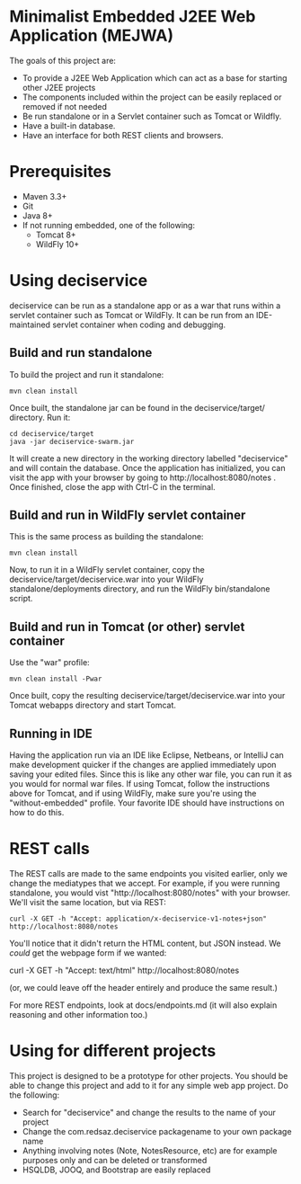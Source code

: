 # Minimalist Embedded J2EE Web Application (MEJWA)

The goals of this project are:

 * To provide a J2EE Web Application which can act as a base for starting
   other J2EE projects
 * The components included within the project can be easily replaced or
   removed if not needed
 * Be run standalone or in a Servlet container such as Tomcat or Wildfly.
 * Have a built-in database.
 * Have an interface for both REST clients and browsers.


# Prerequisites

 * Maven 3.3+
 * Git
 * Java 8+
 * If not running embedded, one of the following:
   * Tomcat 8+
   * WildFly 10+

# Using deciservice

deciservice can be run as a standalone app or as a war that runs within a
servlet container such as Tomcat or WildFly. It can be run from an
IDE-maintained servlet container when coding and debugging.

## Build and run standalone

To build the project and run it standalone:

    mvn clean install

Once built, the standalone jar can be found in the deciservice/target/
directory. Run it:

    cd deciservice/target
    java -jar deciservice-swarm.jar

It will create a new directory in the working directory labelled "deciservice"
and will contain the database. Once the application has initialized, you can
visit the app with your browser by going to http://localhost:8080/notes .
Once finished, close the app with Ctrl-C in the terminal.

## Build and run in WildFly servlet container

This is the same process as building the standalone:

    mvn clean install

Now, to run it in a WildFly servlet container, copy the
deciservice/target/deciservice.war into your WildFly standalone/deployments
directory, and run the WildFly bin/standalone script.

## Build and run in Tomcat (or other) servlet container

Use the "war" profile:

    mvn clean install -Pwar

Once built, copy the resulting deciservice/target/deciservice.war into your
Tomcat webapps directory and start Tomcat.

## Running in IDE

Having the application run via an IDE like Eclipse, Netbeans, or IntelliJ
can make development quicker if the changes are applied immediately upon
saving your edited files. Since this is like any other war file, you can
run it as you would for normal war files. If using Tomcat, follow the
instructions above for Tomcat, and if using WildFly, make sure you're using
the "without-embedded" profile. Your favorite IDE should have instructions
on how to do this.


# REST calls

The REST calls are made to the same endpoints you visited earlier, only we
change the mediatypes that we accept. For example, if you were running
standalone, you would vist "http://localhost:8080/notes" with your browser.
We'll visit the same location, but via REST:

    curl -X GET -h "Accept: application/x-deciservice-v1-notes+json" http://localhost:8080/notes

You'll notice that it didn't return the HTML content, but JSON instead. We
*could* get the webpage form if we wanted:

curl -X GET -h "Accept: text/html" http://localhost:8080/notes

(or, we could leave off the header entirely and produce the same result.)

For more REST endpoints, look at docs/endpoints.md (it will also explain
reasoning and other information too.)


# Using for different projects

This project is designed to be a prototype for other projects. You should be
able to change this project and add to it for any simple web app project.
Do the following:

 * Search for "deciservice" and change the results to the name of your project
 * Change the com.redsaz.deciservice packagename to your own package name
 * Anything involving notes (Note, NotesResource, etc) are for example purposes
   only and can be deleted or transformed
 * HSQLDB, JOOQ, and Bootstrap are easily replaced

